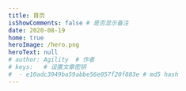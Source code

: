 ```yaml
---
title: 首页
isShowComments: false # 是否显示备注
date: 2020-08-19
home: true
heroImage: /hero.png
heroText: null
# author: Agility  # 作者
# keys:   # 设置文章密钥
#  - e10adc3949ba59abbe56e057f20f883e # md5 hash
---
```

